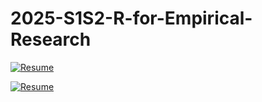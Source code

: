 # 2025-S1S2-R-for-Empirical-Research

[![Resume](https://img.shields.io/badge/Resume-View-green)](https://raw.githubusercontent.com/GONG-Kuiyuan01/Self-introduction/main/%E4%B8%AD%E6%96%87%E7%AE%80%E5%8E%86_%E9%BE%9A%E5%A5%8E%E6%BA%90.pdf)


[![Resume](https://img.shields.io/badge/Resume-View-green)](https://github.com/GONG-Kuiyuan01/Self-introduction/blob/main/%E4%B8%AD%E6%96%87%E7%AE%80%E5%8E%86_%E9%BE%9A%E5%A5%8E%E6%BA%90.pdf)

